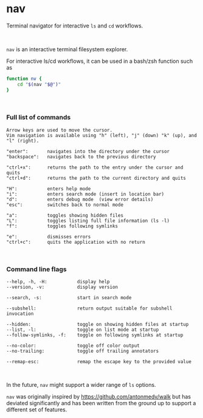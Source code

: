 # nav
Terminal navigator for interactive `ls` and `cd` workflows.

<br/>



`nav` is an interactive terminal filesystem explorer.

For interactive ls/cd workflows, it can be used in a bash/zsh function such as
```bash
function nv {
	cd "$(nav "$@")"
}
```

<br/>

### Full list of commands

	Arrow keys are used to move the cursor.
	Vim navigation is available using "h" (left), "j" (down) "k" (up), and "l" (right).

	"enter":       navigates into the directory under the cursor
	"backspace":   navigates back to the previous directory

	"ctrl+x":      returns the path to the entry under the cursor and quits
	"ctrl+d":      returns the path to the current directory and quits

	"H":           enters help mode
	"i":           enters search mode (insert in location bar)
	"d":           enters debug mode  (view error details)
	"esc":         switches back to normal mode

	"a":           toggles showing hidden files
	"L":           toggles listing full file information (ls -l)
	"f":           toggles following symlinks

	"e":           dismisses errors
	"ctrl+c":      quits the application with no return

<br/>

### Command line flags

	--help, -h, -H:           display help
	--version, -v:            display version

	--search, -s:             start in search mode

	--subshell:               return output suitable for subshell invocation

	--hidden:                 toggle on showing hidden files at startup
	--list, -l:               toggle on list mode at startup
	--follow-symlinks, -f:    toggle on following symlinks at startup

	--no-color:               toggle off color output
	--no-trailing:            toggle off trailing annotators

	--remap-esc:              remap the escape key to the provided value
<br/>

In the future, `nav` might support a wider range of `ls` options.

`nav` was originally inspired by https://github.com/antonmedv/walk but has deviated significantly and has been written from the ground up to support a different set of features.

